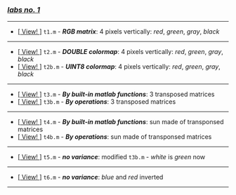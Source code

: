 ### [_labs no. 1_](1)
***
- [\[ View! \]](t1.m) `t1.m` - _**RGB matrix**_: 4 pixels vertically: _red_, _green_, _gray_, _black_
***
- [\[ View! \]](t2.m) `t2.m` - _**DOUBLE colormap**_: 4 pixels vertically: _red_, _green_, _gray_, _black_
- [\[ View! \]](t2b.m) `t2b.m` - _**UINT8 colormap**_: 4 pixels vertically: _red_, _green_, _gray_, _black_
***
- [\[ View! \]](t3.m) `t3.m` - _**By built-in matlab functions**_: 3 transposed matrices
- [\[ View! \]](t3b.m) `t3b.m` - _**By operations**_: 3 transposed matrices
***
- [\[ View! \]](t4.m) `t4.m` - _**By built-in matlab functions**_: sun made of transponsed matrices
- [\[ View! \]](t4b.m) `t4b.m` - _**By operations**_: sun made of transponsed matrices
***
- [\[ View! \]](t5.m) `t5.m` - _**no variance**_: modified `t3b.m` - _white_ is _green_ now
***
- [\[ View! \]](t6.m) `t6.m` - _**no variance**_: _blue_ and _red_ inverted
***